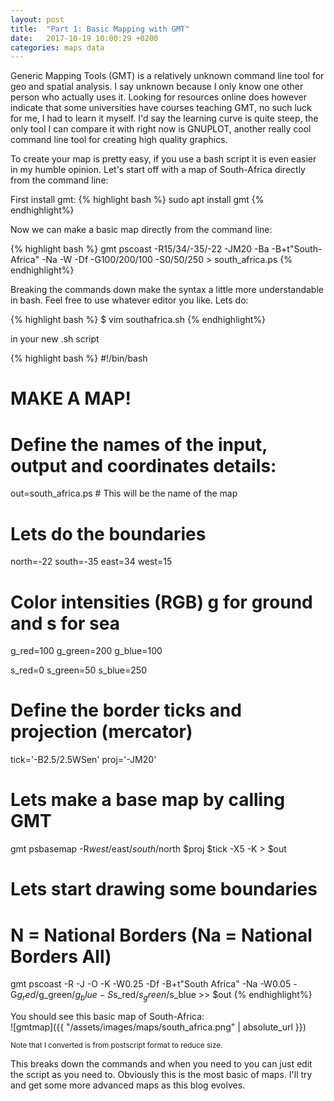 ```yaml
---
layout: post
title:  "Part 1: Basic Mapping with GMT"
date:   2017-10-19 10:00:29 +0200
categories: maps data
---
```


Generic Mapping Tools (GMT) is a relatively unknown command line tool for geo and
spatial analysis. I say unknown because I only know one other person who
actually uses it. Looking for resources online does however indicate that
some universities have courses teaching GMT, no such luck for me, I had to
learn it myself. I'd say the learning curve is quite steep, the only tool I
can compare it with right now is GNUPLOT, another really cool command line
tool for creating high quality graphics. 

To create your map is pretty easy, if you use a bash script it is even
easier in my humble opinion. Let's start off with a map of South-Africa
directly from the command line:

First install gmt:
{% highlight bash %}
sudo apt install gmt
{% endhighlight%}

Now we can make a basic map directly from the command line:

{% highlight bash %}
gmt pscoast -R15/34/-35/-22 -JM20 -Ba -B+t"South-Africa" -Na -W -Df -G100/200/100 -S0/50/250 > south_africa.ps
{% endhighlight%}

Breaking the commands down make the syntax a little more understandable in
bash. Feel free to use whatever editor you like. Lets do: 

{% highlight bash %}
$ vim southafrica.sh
{% endhighlight%}

in your new .sh script

{% highlight bash %}
#!/bin/bash

# MAKE A MAP!
# Define the names of the input, output and coordinates details: 
out=south_africa.ps           # This will be the name of the map

# Lets do the boundaries
north=-22
south=-35
east=34
west=15

# Color intensities (RGB) g for ground and s for sea
g_red=100
g_green=200
g_blue=100

s_red=0
s_green=50
s_blue=250

# Define the border ticks and projection (mercator)
tick='-B2.5/2.5WSen'
proj='-JM20'

# Lets make a base map by calling GMT  
gmt psbasemap -R$west/$east/$south/$north $proj $tick -X5 -K > $out

# Lets start drawing some boundaries
# N = National Borders (Na = National Borders All)
gmt pscoast -R -J -O -K -W0.25 -Df -B+t"South Africa" -Na -W0.05 -G$g_red/$g_green/$g_blue -S$s_red/$s_green/$s_blue >> $out 
{% endhighlight%}

You should see this basic map of South-Africa:  
![gmtmap]({{ "/assets/images/maps/south_africa.png" | absolute_url }})

<sub>Note that I converted is from postscript format to reduce size. </sub>  

This breaks down the commands and when you need to you can just edit the
script as you need to. Obviously this is the most basic of maps. I'll try
and get some more advanced maps as this blog evolves. 
